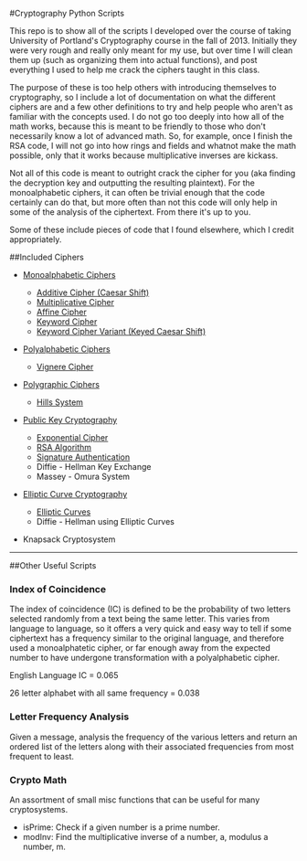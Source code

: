#Cryptography Python Scripts

This repo is to show all of the scripts I developed over the course of taking University of Portland's Cryptography course in the fall of 2013.
Initially they were very rough and really only meant for my use, but over time I will clean them up (such as organizing them into actual functions), and post everything I used to help me crack the ciphers taught in this class.

The purpose of these is too help others with introducing themselves to cryptography, so I include a lot of documentation on what the different ciphers are and a few other definitions to try and help people who aren't as familiar with the concepts used.  I do not go too deeply into how all of the math works, because this is meant to be friendly to those who don't necessarily know a lot of advanced math.  So, for example, once I finish the RSA code, I will not go into how rings and fields and whatnot make the math possible, only that it works because multiplicative inverses are kickass.

Not all of this code is meant to outright crack the cipher for you (aka finding the decryption key and outputting the resulting plaintext).  For the monoalphabetic ciphers, it can often be trivial enough that the code certainly can do that, but more often than not this code will only help in some of the analysis of the ciphertext.
From there it's up to you.

Some of these include pieces of code that I found elsewhere, which I credit appropriately.

##Included Ciphers

* [Monoalphabetic Ciphers](https://github.com/MovieStiles/Cryptography/tree/master/Monoalphabetic#monoalphabetic-ciphers)
   * [Additive Cipher (Caesar Shift)](https://github.com/MovieStiles/Cryptography/tree/master/Monoalphabetic#caesar-shift)
   * [Multiplicative Cipher](https://github.com/MovieStiles/Cryptography/tree/master/Monoalphabetic#multiplicative-cipher)
   * [Affine Cipher](https://github.com/MovieStiles/Cryptography/tree/master/Monoalphabetic#affine-cipher)
   * [Keyword Cipher](https://github.com/MovieStiles/Cryptography/tree/master/Monoalphabetic#keyword-cipher)
   * [Keyword Cipher Variant (Keyed Caesar Shift)](https://github.com/MovieStiles/Cryptography/tree/master/Monoalphabetic#keyword-cipher-variant-keyed-caesar-shift)

* [Polyalphabetic Ciphers](https://github.com/MovieStiles/Cryptography/tree/master/Polyalphabetic#polyalphabetic-ciphers)
   * [Vignere Cipher](https://github.com/MovieStiles/Cryptography/tree/master/Polyalphabetic#vignere-cipher)

* [Polygraphic Ciphers](https://github.com/MovieStiles/Cryptography/tree/master/Polygraphic#polygraphic-ciphers)
   * [Hills System](https://github.com/MovieStiles/Cryptography/tree/master/Polygraphic#hills-system)

* [Public Key Cryptography](https://github.com/MovieStiles/Cryptography/tree/master/Public%20Key#public-key-cryptography)
   * [Exponential Cipher](https://github.com/MovieStiles/Cryptography/tree/master/Public%20Key#exponential-cipher)
   * [RSA Algorithm](https://github.com/MovieStiles/Cryptography/tree/master/Public%20Key#rsa-algorithm)
   * [Signature Authentication](https://github.com/MovieStiles/Cryptography/tree/master/Public%20Key#signature-authentication)
   * Diffie - Hellman Key Exchange
   * Massey - Omura System

* [Elliptic Curve Cryptography](https://github.com/MovieStiles/Cryptography/tree/master/Elliptic%20Curves#elliptic-curve-cryptography)
   * [Elliptic Curves](https://github.com/MovieStiles/Cryptography/tree/master/Elliptic%20Curves#elliptic-curves)
   * Diffie - Hellman using Elliptic Curves

* Knapsack Cryptosystem

---

##Other Useful Scripts

### Index of Coincidence

The index of coincidence (IC) is defined to be the probability of two letters selected randomly from a text being the same letter.
This varies from language to language, so it offers a very quick and easy way to tell if some ciphertext has a frequency similar to the original language, and therefore used a
monoalphatetic cipher, or far enough away from the expected number to have undergone transformation with a polyalphabetic cipher.

English Language IC = 0.065

26 letter alphabet with all same frequency = 0.038

### Letter Frequency Analysis

Given a message, analysis the frequency of the various letters and return an ordered list of the letters along with their associated frequencies from most frequent to least.

### Crypto Math

An assortment of small misc functions that can be useful for many cryptosystems.

* isPrime: Check if a given number is a prime number.
* modInv: Find the multiplicative inverse of a number, a, modulus a number, m.